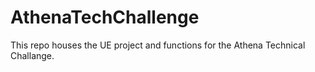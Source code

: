 # AthenaTechChallenge
 This repo houses the UE project and functions for the Athena Technical Challange.
